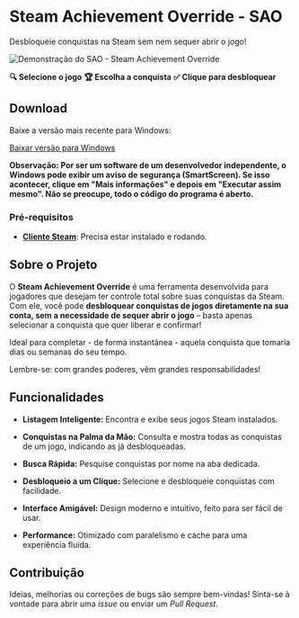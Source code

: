 # Steam Achievement Override - SAO

Desbloqueie conquistas na Steam sem nem sequer abrir o jogo!

<!-- Substitua este placeholder pela URL da sua imagem ou GIF de demonstração -->
![Demonstração do SAO - Steam Achievement Override](https://i.postimg.cc/Wb4Bj52M/68747470733a2f2f73352e657a6769662e636f6d2f746d702f657a6769662d35623333393632616530356337382e676966.gif)

**🔍 Selecione o jogo**
**🏆 Escolha a conquista**
**✅ Clique para desbloquear**


## Download

Baixe a versão mais recente para Windows:

[Baixar versão para Windows](https://github.com/nakomaNS/SteamAchievementOverride/releases/download/2.0.4/SteamAchievementOverride.zip)

**Observação: Por ser um software de um desenvolvedor independente, o Windows pode exibir um aviso de segurança (SmartScreen). Se isso acontecer, clique em "Mais informações" e depois em "Executar assim mesmo". Não se preocupe, todo o código do programa é aberto.**

### Pré-requisitos

* **[Cliente Steam](https://store.steampowered.com/about/)**: Precisa estar instalado e rodando.

## Sobre o Projeto

O **Steam Achievement Override** é uma ferramenta desenvolvida para jogadores que desejam ter controle total sobre suas conquistas da Steam. Com ele, você pode **desbloquear conquistas de jogos diretamente na sua conta, sem a necessidade de sequer abrir o jogo** – basta apenas selecionar a conquista que quer liberar e confirmar!

Ideal para completar - de forma instantânea - aquela conquista que tomaria dias ou semanas do seu tempo.

Lembre-se: com grandes poderes, vêm grandes responsabilidades!

## Funcionalidades

* **Listagem Inteligente:** Encontra e exibe seus jogos Steam instalados.

* **Conquistas na Palma da Mão:** Consulta e mostra todas as conquistas de um jogo, indicando as já desbloqueadas.

* **Busca Rápida:** Pesquise conquistas por nome na aba dedicada.

* **Desbloqueio a um Clique:** Selecione e desbloqueie conquistas com facilidade.

* **Interface Amigável:** Design moderno e intuitivo, feito para ser fácil de usar.

* **Performance:** Otimizado com paralelismo e cache para uma experiência fluida.

## Contribuição

Ideias, melhorias ou correções de bugs são sempre bem-vindas! Sinta-se à vontade para abrir uma *issue* ou enviar um *Pull Request*.
